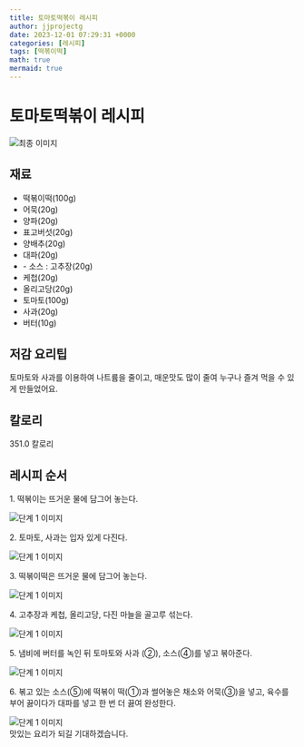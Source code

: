 ```yaml
---
title: 토마토떡볶이 레시피
author: jjprojectg
date: 2023-12-01 07:29:31 +0000
categories: [레시피]
tags: [떡볶이떡]
math: true
mermaid: true
---
```

<meta name="og:type" content="website"/>
<meta charset="UTF-8"/>
<div class="header">
  <h1>토마토떡볶이 레시피</h1>
</div>

<div class="container my-4">
  <div class="row">
    <div class="col-12 col-md-6">
      <div class="recipe-image">
        <img src="http://www.foodsafetykorea.go.kr/uploadimg/cook/10_00457_2.png" class="step-image" alt="최종 이미지"/>
      </div>
    </div>
    <div class="col-12 col-md-6">
      <div class="ingredients">
        <h2>재료</h2>
        <ul class="card">
          <li> 떡볶이떡(100g) </li>
          <li>  어묵(20g) </li>
          <li>  양파(20g) </li>
          <li> 표고버섯(20g) </li>
          <li>  양배추(20g) </li>
          <li>  대파(20g) </li>
          <li> - 소스 : 고추장(20g) </li>
          <li>  케첩(20g) </li>
          <li>  올리고당(20g) </li>
          <li> 토마토(100g) </li>
          <li>  사과(20g) </li>
          <li>  버터(10g) </li>
</ul>
      </div>
    </div>
    <div class="col-12 col-md-6">
      <div class="ingredients">
        <h2>저감 요리팁</h2>
        <div class="card"> 
          <p>
            토마토와 사과를 이용하여 나트륨을 줄이고, 매운맛도 많이 줄여 누구나 즐겨 먹을 수 있게 만들었어요.
          </p>
        </div>
      </div>
      <div class="ingredients">
        <h2>칼로리</h2>
        <div class="card"> 
          <p>
            351.0 칼로리
          </p>
        </div>
      </div>
    </div>
  </div>

  <h2 class="my-4">레시피 순서</h2>
  <div class="card recipe-card">
    <div class="card-body recipe-step">
      <p class="card-text step-description">1. 떡볶이는 뜨거운 물에 담그어 놓는다.</p>
      <img src="http://www.foodsafetykorea.go.kr/uploadimg/cook/20_00457_1.png" alt="단계 1 이미지" class="step-image"/>
    </div>
  </div>
  <div class="card recipe-card">
    <div class="card-body recipe-step">
      <p class="card-text step-description">2. 토마토, 사과는 입자 있게 다진다.</p>
      <img src="http://www.foodsafetykorea.go.kr/uploadimg/cook/20_00457_2.png" alt="단계 1 이미지" class="step-image"/>
    </div>
  </div>
  <div class="card recipe-card">
    <div class="card-body recipe-step">
      <p class="card-text step-description">3. 떡볶이떡은 뜨거운 물에 담그어
놓는다.</p>
      <img src="http://www.foodsafetykorea.go.kr/uploadimg/cook/20_00457_3.png" alt="단계 1 이미지" class="step-image"/>
    </div>
  </div>
  <div class="card recipe-card">
    <div class="card-body recipe-step">
      <p class="card-text step-description">4. 고추장과 케첩, 올리고당, 다진 마늘을
골고루 섞는다.</p>
      <img src="http://www.foodsafetykorea.go.kr/uploadimg/cook/20_00457_4.png" alt="단계 1 이미지" class="step-image"/>
    </div>
  </div>
  <div class="card recipe-card">
    <div class="card-body recipe-step">
      <p class="card-text step-description">5. 냄비에 버터를 녹인 뒤 토마토와 사과
(②), 소스(④)를 넣고 볶아준다.</p>
      <img src="http://www.foodsafetykorea.go.kr/uploadimg/cook/20_00457_5.png" alt="단계 1 이미지" class="step-image"/>
    </div>
  </div>
  <div class="card recipe-card">
    <div class="card-body recipe-step">
      <p class="card-text step-description">6. 볶고 있는 소스(⑤)에 떡볶이 떡(①)과
썰어놓은 채소와 어묵(③)을 넣고,
육수를 부어 끓이다가 대파를 넣고
한 번 더 끓여 완성한다.</p>
      <img src="http://www.foodsafetykorea.go.kr/uploadimg/cook/20_00457_6.png" alt="단계 1 이미지" class="step-image"/>
    </div>
  </div>

</div>
맛있는 요리가 되길 기대하겠습니다.
